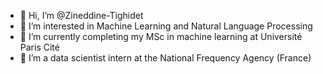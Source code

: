 - 👋 Hi, I’m @Zineddine-Tighidet
- 👀 I’m interested in Machine Learning and Natural Language Processing
- 🌱 I’m currently completing my MSc in machine learning at Université Paris Cité
- 💼 I’m a data scientist intern at the National Frequency Agency (France)
